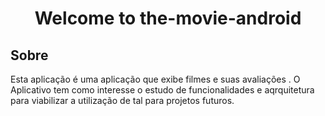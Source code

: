 # 

<h1 align="center">Welcome to the-movie-android </h1>



## Sobre 
 Esta aplicação é uma aplicação que exibe filmes e suas avaliações .
O Aplicativo tem como interesse o estudo de funcionalidades e aqrquitetura para viabilizar a utilização de tal para projetos futuros.
